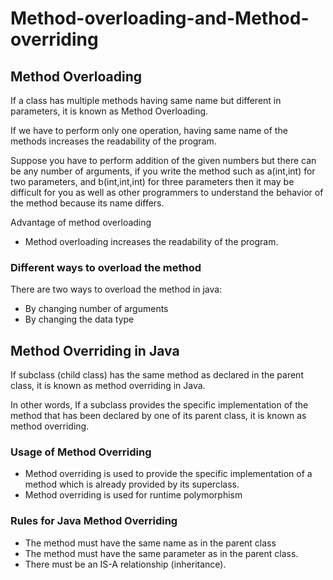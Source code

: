 # Method-overloading-and-Method-overriding

## Method Overloading
If a class has multiple methods having same name but different in parameters, it is known as Method Overloading.

If we have to perform only one operation, having same name of the methods increases the readability of the program.

Suppose you have to perform addition of the given numbers but there can be any number of arguments, if you write the method such as a(int,int) for two parameters, and b(int,int,int) for three parameters then it may be difficult for you as well as other programmers to understand the behavior of the method because its name differs.

Advantage of method overloading
* Method overloading increases the readability of the program.

### Different ways to overload the method
There are two ways to overload the method in java:

* By changing number of arguments
* By changing the data type

## Method Overriding in Java

If subclass (child class) has the same method as declared in the parent class, it is known as method overriding in Java.

In other words, If a subclass provides the specific implementation of the method that has been declared by one of its parent class, it is known as method overriding.

### Usage of Method Overriding
* Method overriding is used to provide the specific implementation of a method which is already provided by its superclass.
* Method overriding is used for runtime polymorphism
### Rules for Java Method Overriding
* The method must have the same name as in the parent class
* The method must have the same parameter as in the parent class.
* There must be an IS-A relationship (inheritance).
